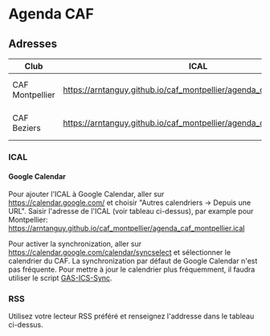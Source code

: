 Agenda CAF
==

## Adresses

| Club | ICAL | RSS | Agenda officiel |
| ---- | ---- | --- | --------------- |
| CAF Montpellier | https://arntanguy.github.io/caf_montpellier/agenda_caf_montpellier.ical | https://arntanguy.github.io/caf_montpellier/agenda_caf_montpellier.rss | https://extranet-clubalpin.com/app/out/out.php?s=12&c=3400&h=32cdfd3f91 |
| CAF Beziers | https://arntanguy.github.io/caf_montpellier/agenda_caf_beziers.ical | https://arntanguy.github.io/caf_montpellier/agenda_caf_beziers.rss | https://extranet-clubalpin.com/app/out/out.php?s=12&c=3450&h=b2c61fdc99 |

### ICAL

#### Google Calendar

Pour ajouter l'ICAL à Google Calendar, aller sur https://calendar.google.com/ et choisir "Autres calendriers -> Depuis une URL".
Saisir l'adresse de l'ICAL (voir tableau ci-dessus), par example pour Montpellier: https://arntanguy.github.io/caf_montpellier/agenda_caf_montpellier.ical

Pour activer la synchronization, aller sur https://calendar.google.com/calendar/syncselect et sélectionner le calendrier du CAF.
La synchronization par défaut de Google Calendar n'est pas fréquente. Pour mettre à jour le calendrier plus fréquemment, il faudra utiliser le script [GAS-ICS-Sync](https://github.com/derekantrican/GAS-ICS-Sync).

### RSS

Utilisez votre lecteur RSS préféré et renseignez l'addresse dans le tableau ci-dessus.

